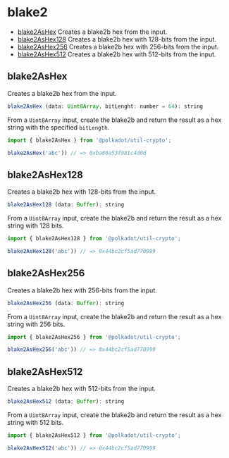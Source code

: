 # blake2

 

- [blake2AsHex](#blake2ashex) Creates a blake2b hex from the input.
- [blake2AsHex128](#blake2ashex128) Creates a blake2b hex with 128-bits from the input.
- [blake2AsHex256](#blake2ashex256) Creates a blake2b hex with 256-bits from the input.
- [blake2AsHex512](#blake2ashex512) Creates a blake2b hex with 512-bits from the input.

## blake2AsHex

Creates a blake2b hex from the input. 

```js
blake2AsHex (data: Uint8Array, bitLenght: number = 64): string
```


From a `Uint8Array` input, create the blake2b and return the result as a hex string with the specified `bitLength`.

```js
import { blake2AsHex } from '@polkadot/util-crypto';

blake2AsHex('abc')) // => 0xba80a53f981c4d0d
```

## blake2AsHex128

Creates a blake2b hex with 128-bits from the input. 

```js
blake2AsHex128 (data: Buffer): string
```


From a `Uint8Array` input, create the blake2b and return the result as a hex string with 128 bits.

```js
import { blake2AsHex128 } from '@polkadot/util-crypto';

blake2AsHex128('abc')) // => 0x44bc2cf5ad770999
```

## blake2AsHex256

Creates a blake2b hex with 256-bits from the input. 

```js
blake2AsHex256 (data: Buffer): string
```


From a `Uint8Array` input, create the blake2b and return the result as a hex string with 256 bits.

```js
import { blake2AsHex256 } from '@polkadot/util-crypto';

blake2AsHex256('abc')) // => 0x44bc2cf5ad770999
```

## blake2AsHex512

Creates a blake2b hex with 512-bits from the input. 

```js
blake2AsHex512 (data: Buffer): string
```


From a `Uint8Array` input, create the blake2b and return the result as a hex string with 512 bits.

```js
import { blake2AsHex512 } from '@polkadot/util-crypto';

blake2AsHex512('abc')) // => 0x44bc2cf5ad770999
```